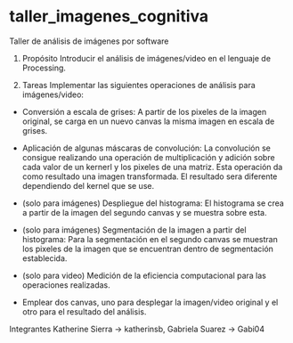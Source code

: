 # taller_imagenes_cognitiva
Taller de análisis de imágenes por software

1. Propósito
Introducir el análisis de imágenes/video en el lenguaje de Processing.

2. Tareas
Implementar las siguientes operaciones de análisis para imágenes/video:

- Conversión a escala de grises: A partir de los pixeles de la imagen original, se carga en un nuevo canvas la misma imagen en escala de grises.
- Aplicación de algunas máscaras de convolución: La convolución se consigue realizando una operación de multiplicación y adición sobre cada valor de un kernerl y los pixeles de una matriz. Esta operación da como resultado una imagen transformada. El resultado sera diferente dependiendo del kernel que se use.

- (solo para imágenes) Despliegue del histograma: El histograma se crea a partir de la imagen del segundo canvas y se muestra sobre esta. 
- (solo para imágenes) Segmentación de la imagen a partir del histograma: Para la segmentación en el segundo canvas se muestran los pixeles de la imagen que se encuentran dentro de segmentación establecida.
- (solo para video) Medición de la eficiencia computacional para las operaciones realizadas.
- Emplear dos canvas, uno para desplegar la imagen/video original y el otro para el resultado del análisis.

Integrantes
Katherine Sierra -> katherinsb,
Gabriela Suarez -> Gabi04
